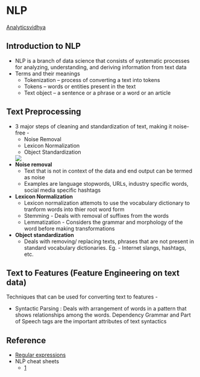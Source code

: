 # NLP

[Analyticsvidhya](https://www.analyticsvidhya.com/blog/2017/01/ultimate-guide-to-understand-implement-natural-language-processing-codes-in-python/)

## Introduction to NLP
  - NLP is a branch of data science that consists of systematic processes for analyzing, understanding, and deriving information from  text data
  - Terms and their meanings
    - Tokenization – process of converting a text into tokens
    - Tokens – words or entities present in the text
    - Text object – a sentence or a phrase or a word or an article

## Text Preprocessing
- 3 major steps of cleaning and standardization of text, making it noise-free - 
    - Noise Removal
    - Lexicon Normalization
    - Object Standardization
    <img src = "https://s3-ap-south-1.amazonaws.com/av-blog-media/wp-content/uploads/2017/01/11180616/Image-1.png">
- **Noise removal**
  - Text that is not in context of the data and end output can be termed as noise
  - Examples are language stopwords, URLs, industry specific words, social media specific hashtags  
- **Lexicon Normalization**
  - Lexicon normalization attemots to use the vocabulary dictionary to tranform words into thier root word form
  - Stemming - Deals with removal of suffixes from the words
  - Lemmatization - Considers the grammar and morphology of the word before making transformations
- **Object standardization**
  - Deals with removing/ replacing texts, phrases that are not present in standard vocabulary dictionaries. Eg. - Internet slangs, hashtags, etc.
  
## Text to Features (Feature Engineering on text data)
Techniques that can be used for converting text to features -
- Syntactic Parsing : Deals with arrangement of words in a pattern that shows relationships among the words. Dependency Grammar and Part of Speech tags are the important attributes of text syntactics


  
## Reference
  - [Regular expressions](https://www.analyticsvidhya.com/blog/2015/06/regular-expression-python/)
  - NLP cheat sheets
    - [1](https://www.cheatography.com/murenei/cheat-sheets/natural-language-processing-with-python-and-nltk/)

    

